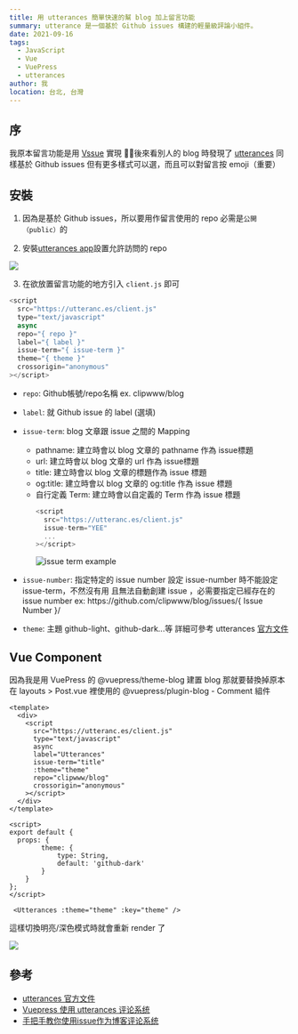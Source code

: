 ```yaml
---
title: 用 utterances 簡單快速的幫 blog 加上留言功能
summary: utterance 是一個基於 Github issues 構建的輕量級評論小組件。
date: 2021-09-16
tags: 
  - JavaScript
  - Vue
  - VuePress
  - utterances
author: 我
location: 台北, 台灣
---
```


## 序
我原本留言功能是用 [Vssue](https://vssue.js.org/) 實現
後來看別人的 blog 時發現了 [utterances](https://utteranc.es/)
同樣基於 Github issues 但有更多樣式可以選，而且可以對留言按 emoji（重要）

## 安裝

1. 因為是基於 Github issues，所以要用作留言使用的 repo 必需是`公開（public）`的

2. 安裝[utterances app](https://github.com/apps/utterances)設置允許訪問的 repo
<img src="https://i.imgur.com/qlizQ6R.png" class="w-64" data-action="zoom">

3. 在欲放置留言功能的地方引入 `client.js` 即可

```javascript
<script
  src="https://utteranc.es/client.js"
  type="text/javascript"
  async
  repo="{ repo }"
  label="{ label }"
  issue-term="{ issue-term }"
  theme="{ theme }"
  crossorigin="anonymous"
></script>
```

- `repo`: Github帳號/repo名稱  ex. clipwww/blog

- `label`: 就 Github issue 的 label (選填)

- `issue-term`: blog 文章跟 issue 之間的 Mapping
  - pathname: 建立時會以 blog 文章的 pathname 作為 issue標題
  - url: 建立時會以 blog 文章的 url 作為 issue標題
  - title: 建立時會以 blog 文章的標題作為 issue 標題
  - og:title: 建立時會以 blog 文章的 og:title 作為 issue 標題
  - 自行定義 Term: 建立時會以自定義的 Term 作為 issue 標題
    ```javascript
    <script
      src="https://utteranc.es/client.js"
      issue-term="YEE"
      ...
    ></script>
    ```
    ![issue term example](https://i.imgur.com/krV4Jc8.png)

- `issue-number`: 指定特定的 issue number
設定 issue-number 時不能設定 issue-term，不然沒有用
且無法自動創建 issue ，必需要指定已經存在的 issue number
ex: <span class="text-blue-400">h<span>t</span>tps://github.com/clipwww/blog/issues/<span class="text-xl text-red-400">{ Issue Number }</span>/</span>

- `theme`: 主題
github-light、github-dark...等
詳細可參考 utterances [官方文件](https://utteranc.es/)

## Vue Component
因為我是用 VuePress 的 @vuepress/theme-blog 建置 blog
那就要替換掉原本在 layouts > Post.vue 裡使用的 @vuepress/plugin-blog - Comment 組件

```vue
<template>
  <div>
    <script
      src="https://utteranc.es/client.js"
      type="text/javascript"
      async
      label="Utterances"
      issue-term="title"
      :theme="theme"
      repo="clipwww/blog"
      crossorigin="anonymous"
    ></script>
  </div>
</template>

<script>
export default {
  props: {
		theme: {
			type: String,
			default: 'github-dark'
		}
	}
};
</script>
```

```vue
 <Utterances :theme="theme" :key="theme" />
 ```

 這樣切換明亮/深色模式時就會重新 render 了
 

<img src="https://i.imgur.com/EBB9DzH.jpg" class="w-96 mt-10" /> 


## 參考
- [utterances 官方文件](https://utteranc.es/)
- [Vuepress 使用 utterances 评论系统](https://blog.saintic.com/blog/301.html)
- [手把手教你使用issue作为博客评论系统](https://segmentfault.com/a/1190000019517784)